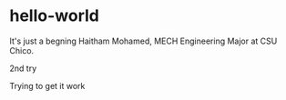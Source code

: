 # hello-world
It's just a begning 
Haitham Mohamed,   MECH Engineering Major at CSU Chico.

2nd try

Trying to get it work

